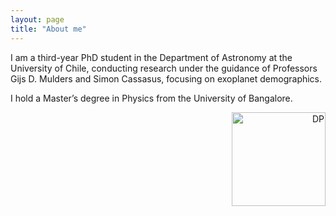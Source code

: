 ```yaml
---
layout: page
title: "About me"
---
```

I am a third-year PhD student in the Department of Astronomy at the University of Chile, conducting research under the guidance of Professors Gijs D. Mulders and Simon Cassasus, focusing on exoplanet demographics.

I hold a Master’s degree in Physics from the University of Bangalore.

<div style="text-align: right;">
    <img src="https://github.com/user-attachments/assets/7ab90dac-4c15-4a7c-b330-ff269262117d" alt="DP" width="150" height="150">
</div>


